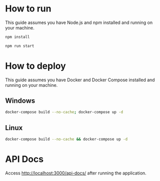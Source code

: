 # How to run

This guide assumes you have Node.js and npm installed and running on your machine.

```bash
npm install
```

```bash
npm run start
```

# How to deploy

This guide assumes you have Docker and Docker Compose installed and running on your machine.

## Windows

```bash
docker-compose build --no-cache; docker-compose up -d
```

## Linux

```bash
docker-compose build --no-cache && docker-compose up -d
```

# API Docs

Access [http://localhost:3000/api-docs/](http://localhost:3000/api-docs/) after running the application.
